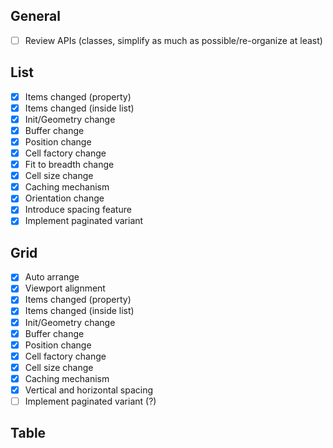 ## General

- [ ] Review APIs (classes, simplify as much as possible/re-organize at least)

## List

- [x] Items changed (property)
- [x] Items changed (inside list)
- [x] Init/Geometry change
- [x] Buffer change
- [x] Position change
- [x] Cell factory change
- [x] Fit to breadth change
- [x] Cell size change
- [x] Caching mechanism
- [x] Orientation change
- [x] Introduce spacing feature
- [x] Implement paginated variant

## Grid

- [x] Auto arrange
- [x] Viewport alignment
- [x] Items changed (property)
- [x] Items changed (inside list)
- [x] Init/Geometry change
- [x] Buffer change
- [x] Position change
- [x] Cell factory change
- [x] Cell size change
- [x] Caching mechanism
- [x] Vertical and horizontal spacing
- [ ] Implement paginated variant (?)

## Table
